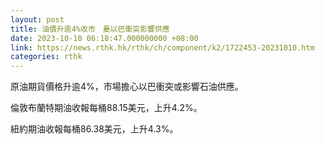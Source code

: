 ```yaml
---
layout: post
title: 油價升逾4%收市　憂以巴衝突影響供應
date: 2023-10-10 06:18:47.000000000 +08:00
link: https://news.rthk.hk/rthk/ch/component/k2/1722453-20231010.htm
categories: rthk
---
```


原油期貨價格升逾4%，市場擔心以巴衝突或影響石油供應。

倫敦布蘭特期油收報每桶88.15美元，上升4.2%。

紐約期油收報每桶86.38美元，上升4.3%。
